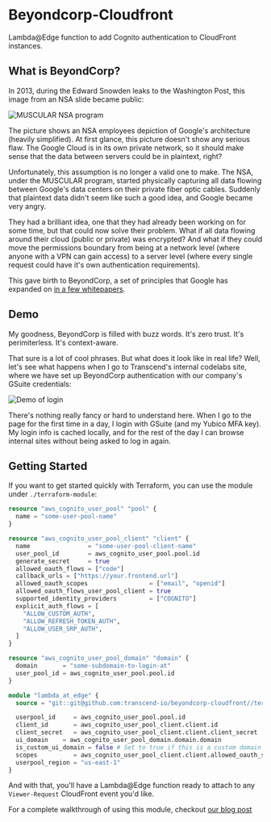 # Beyondcorp-Cloudfront

Lambda@Edge function to add Cognito authentication to CloudFront instances.

## What is BeyondCorp?

In 2013, during the Edward Snowden leaks to the Washington Post, this image from an NSA slide became public:

![MUSCULAR NSA program](./images/nsa_google.jpeg)

The picture shows an NSA employees depiction of Google's architecture (heavily simplified). At first glance, this picture doesn't show any serious flaw. The Google Cloud is in its own private network, so it should make sense that the data between servers could be in plaintext, right?

Unfortunately, this assumption is no longer a valid one to make. The NSA, under the MUSCULAR program, started physically capturing all data flowing between Google's data centers on their private fiber optic cables. Suddenly that plaintext data didn't seem like such a good idea, and Google became very angry.

They had a brilliant idea, one that they had already been working on for some time, but that could now solve their problem. What if all data flowing around their cloud (public or private) was encrypted? And what if they could move the permissions boundary from being at a network level (where anyone with a VPN can gain access) to a server level (where every single request could have it's own authentication requirements).

This gave birth to BeyondCorp, a set of principles that Google has expanded on [in a few whitepapers](beyondcorp.com).

## Demo

My goodness, BeyondCorp is filled with buzz words. It's zero trust. It's perimiterless. It's context-aware.

That sure is a lot of cool phrases. But what does it look like in real life? Well, let's see what happens when I go to Transcend's internal codelabs site, where we have set up BeyondCorp authentication with our company's GSuite credentials:

![Demo of login](./images/cognito_demo.gif)

There's nothing really fancy or hard to understand here. When I go to the page for the first time in a day, I login with GSuite (and my Yubico MFA key). My login info is cached locally, and for the rest of the day I can browse internal sites without being asked to log in again.

## Getting Started

If you want to get started quickly with Terraform, you can use the module under `./terraform-module`:

```terraform
resource "aws_cognito_user_pool" "pool" {
  name = "some-user-pool-name"
}

resource "aws_cognito_user_pool_client" "client" {
  name                = "some-user-pool-client-name"
  user_pool_id        = aws_cognito_user_pool.pool.id
  generate_secret     = true
  allowed_oauth_flows = ["code"]
  callback_urls = ["https://your.frontend.url"]
  allowed_oauth_scopes                 = ["email", "openid"]
  allowed_oauth_flows_user_pool_client = true
  supported_identity_providers         = ["COGNITO"]
  explicit_auth_flows = [
    "ALLOW_CUSTOM_AUTH",
    "ALLOW_REFRESH_TOKEN_AUTH",
    "ALLOW_USER_SRP_AUTH",
  ]
}

resource "aws_cognito_user_pool_domain" "domain" {
  domain       = "some-subdomain-to-login-at"
  user_pool_id = aws_cognito_user_pool.pool.id
}

module "lambda_at_edge" {
  source = "git::git@github.com:transcend-io/beyondcorp-cloudfront//terraform-module?ref=0.0.3"

  userpool_id     = aws_cognito_user_pool.pool.id
  client_id       = aws_cognito_user_pool_client.client.id
  client_secret   = aws_cognito_user_pool_client.client.client_secret
  ui_domain    = aws_cognito_user_pool_domain.domain.domain
  is_custom_ui_domain = false # Set to true if this is a custom domain
  scopes          = aws_cognito_user_pool_client.client.allowed_oauth_scopes
  userpool_region = "us-east-1"
}
```

And with that, you'll have a Lambda@Edge function ready to attach to any `Viewer-Request` CloudFront event you'd like.

For a complete walkthrough of using this module, checkout [our blog post](https://codelabs.transcend.io/codelabs/aws-beyondcorp/index.html)
